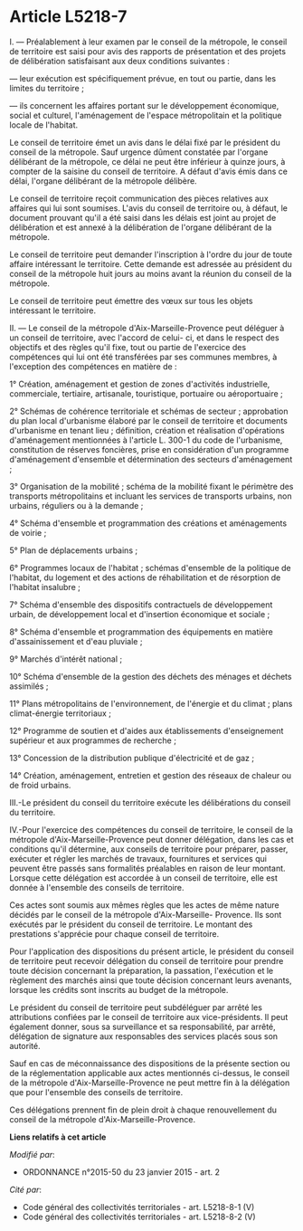 # Article L5218-7

I. ― Préalablement à leur examen par le conseil de la métropole, le conseil de territoire est saisi pour avis des rapports de
présentation et des projets de délibération satisfaisant aux deux conditions suivantes : 

― leur exécution est spécifiquement prévue, en tout ou partie, dans les limites du territoire ; 

― ils concernent les affaires portant sur le développement économique, social et culturel, l'aménagement de l'espace
métropolitain et la politique locale de l'habitat. 

Le conseil de territoire émet un avis dans le délai fixé par le président du conseil de la métropole. Sauf urgence dûment
constatée par l'organe délibérant de la métropole, ce délai ne peut être inférieur à quinze jours, à compter de la saisine du
conseil de territoire. A défaut d'avis émis dans ce délai, l'organe délibérant de la métropole délibère. 

Le conseil de territoire reçoit communication des pièces relatives aux affaires qui lui sont soumises. L'avis du conseil de
territoire ou, à défaut, le document prouvant qu'il a été saisi dans les délais est joint au projet de délibération et est
annexé à la délibération de l'organe délibérant de la métropole. 

Le conseil de territoire peut demander l'inscription à l'ordre du jour de toute affaire intéressant le territoire. Cette
demande est adressée au président du conseil de la métropole huit jours au moins avant la réunion du conseil de la
métropole. 

Le conseil de territoire peut émettre des vœux sur tous les objets intéressant le territoire. 

II. ― Le conseil de la métropole d'Aix-Marseille-Provence peut déléguer à un conseil de territoire, avec l'accord de celui-
ci, et dans le respect des objectifs et des règles qu'il fixe, tout ou partie de l'exercice des compétences qui lui ont été
transférées par ses communes membres, à l'exception des compétences en matière de : 

1° Création, aménagement et gestion de zones d'activités industrielle, commerciale, tertiaire, artisanale, touristique,
portuaire ou aéroportuaire ; 

2° Schémas de cohérence territoriale et schémas de secteur ; approbation du plan local d'urbanisme élaboré par le conseil de
territoire et documents d'urbanisme en tenant lieu ; définition, création et réalisation d'opérations d'aménagement
mentionnées à l'article L. 300-1 du code de l'urbanisme, constitution de réserves foncières, prise en considération d'un
programme d'aménagement d'ensemble et détermination des secteurs d'aménagement ; 

3° Organisation de la mobilité ; schéma de la mobilité fixant le périmètre des transports métropolitains et incluant les
services de transports urbains, non urbains, réguliers ou à la demande ; 

4° Schéma d'ensemble et programmation des créations et aménagements de voirie ; 

5° Plan de déplacements urbains ; 

6° Programmes locaux de l'habitat ; schémas d'ensemble de la politique de l'habitat, du logement et des actions de
réhabilitation et de résorption de l'habitat insalubre ; 

7° Schéma d'ensemble des dispositifs contractuels de développement urbain, de développement local et d'insertion économique
et sociale ; 

8° Schéma d'ensemble et programmation des équipements en matière d'assainissement et d'eau pluviale ; 

9° Marchés d'intérêt national ; 

10° Schéma d'ensemble de la gestion des déchets des ménages et déchets assimilés ; 

11° Plans métropolitains de l'environnement, de l'énergie et du climat ; plans climat-énergie territoriaux ; 

12° Programme de soutien et d'aides aux établissements d'enseignement supérieur et aux programmes de recherche ; 

13° Concession de la distribution publique d'électricité et de gaz ; 

14° Création, aménagement, entretien et gestion des réseaux de chaleur ou de froid urbains. 

III.-Le président du conseil du territoire exécute les délibérations du conseil du territoire. 

IV.-Pour l'exercice des compétences du conseil de territoire, le conseil de la métropole d'Aix-Marseille-Provence peut donner
délégation, dans les cas et conditions qu'il détermine, aux conseils de territoire pour préparer, passer, exécuter et régler
les marchés de travaux, fournitures et services qui peuvent être passés sans formalités préalables en raison de leur montant.
Lorsque cette délégation est accordée à un conseil de territoire, elle est donnée à l'ensemble des conseils de territoire. 

Ces actes sont soumis aux mêmes règles que les actes de même nature décidés par le conseil de la métropole d'Aix-Marseille-
Provence. Ils sont exécutés par le président du conseil de territoire. Le montant des prestations s'apprécie pour chaque
conseil de territoire. 

Pour l'application des dispositions du présent article, le président du conseil de territoire peut recevoir délégation du
conseil de territoire pour prendre toute décision concernant la préparation, la passation, l'exécution et le règlement des
marchés ainsi que toute décision concernant leurs avenants, lorsque les crédits sont inscrits au budget de la métropole. 

Le président du conseil de territoire peut subdéléguer par arrêté les attributions confiées par le conseil de territoire aux
vice-présidents. Il peut également donner, sous sa surveillance et sa responsabilité, par arrêté, délégation de signature aux
responsables des services placés sous son autorité. 

Sauf en cas de méconnaissance des dispositions de la présente section ou de la réglementation applicable aux actes mentionnés
ci-dessus, le conseil de la métropole d'Aix-Marseille-Provence ne peut mettre fin à la délégation que pour l'ensemble des
conseils de territoire. 

Ces délégations prennent fin de plein droit à chaque renouvellement du conseil de la métropole d'Aix-Marseille-Provence.

**Liens relatifs à cet article**

_Modifié par_:

  - ORDONNANCE n°2015-50 du 23 janvier 2015 - art. 2

_Cité par_:

  - Code général des collectivités territoriales - art. L5218-8-1 (V)
  - Code général des collectivités territoriales - art. L5218-8-2 (V)
